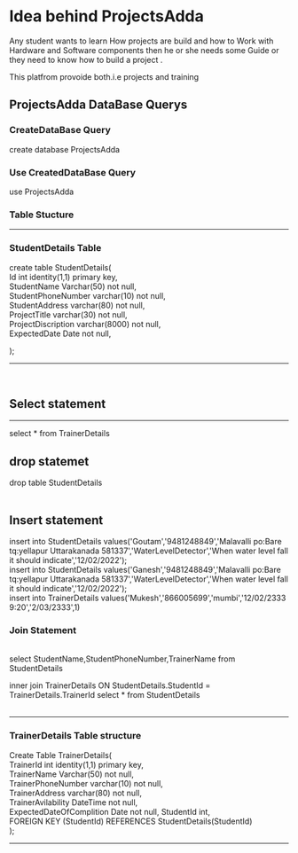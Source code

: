 <h1>Idea behind ProjectsAdda</h1>
<p>Any student wants to learn How projects are build and how to Work with Hardware and Software components then he or she needs some Guide or they need to know how to build a project .</p>
<p>This platfrom provoide both.i.e projects and training</p>

<h2>ProjectsAdda DataBase Querys</h2>
<h3>CreateDataBase Query</h3>
<p>create database ProjectsAdda</p>
<h3>Use CreatedDataBase Query</h3>
use ProjectsAdda

<h3>Table Stucture</h3>
<hr>
<h3>StudentDetails Table</h3>
create table StudentDetails(
<br>
Id int identity(1,1) primary key,
<br>
StudentName Varchar(50) not null,
<br>
StudentPhoneNumber varchar(10) not null,
<br>
StudentAddress varchar(80) not null,
<br>
ProjectTitle varchar(30) not null,
<br>
ProjectDiscription varchar(8000) not null,
<br>
ExpectedDate Date not null,
<br>


);
<hr>

<br>
<h2>Select statement</h2>
<hr>
select * from TrainerDetails
<br>


<h2>drop statemet</h2>
drop table StudentDetails
<br>
<br>
<h2>Insert statement</h2>
insert into StudentDetails values('Goutam','9481248849','Malavalli po:Bare tq:yellapur Uttarakanada 581337','WaterLevelDetector','When water level fall it should indicate','12/02/2022');

<br>
insert into StudentDetails values('Ganesh','9481248849','Malavalli po:Bare tq:yellapur Uttarakanada 581337','WaterLevelDetector','When water level fall it should indicate','12/02/2022');
<br>
insert into TrainerDetails values('Mukesh','866005699','mumbi','12/02/2333 9:20','2/03/2333',1)
<br>

<h3>Join Statement</h3>
<br>
select StudentName,StudentPhoneNumber,TrainerName from StudentDetails 

inner join TrainerDetails ON StudentDetails.StudentId = TrainerDetails.TrainerId 
select * from StudentDetails
<br><br>
<hr>
<h3>TrainerDetails Table structure</h3>
Create Table TrainerDetails(
<br>
TrainerId int identity(1,1) primary key,
<br>
TrainerName Varchar(50) not null,
<br>
TrainerPhoneNumber varchar(10) not null,
<br>
TrainerAddress varchar(80) not null,
<br>
TrainerAvilability DateTime not null,
<br>
ExpectedDateOfComplition Date not null,
StudentId int,
<br>
FOREIGN KEY (StudentId) REFERENCES StudentDetails(StudentId)
<br>
);
<hr>
